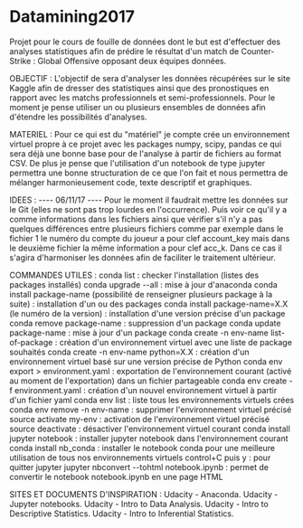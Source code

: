 # Datamining2017
Projet pour le cours de fouille de données dont le but est d'effectuer des analyses statistiques
afin de prédire le résultat d'un match de Counter-Strike : Global Offensive opposant deux équipes données.

OBJECTIF :
	L'objectif de sera d'analyser les données récupérées sur le site Kaggle afin de dresser des statistiques ainsi que des pronostiques
	en rapport avec les matchs professionnels et semi-professionnels.
	Pour le moment je pense utiliser un ou plusieurs ensembles de données afin d'étendre les possibilités d'analyses.


MATERIEL :
	Pour ce qui est du "matériel" je compte crée un environnement virtuel propre à ce projet avec les packages numpy, scipy, pandas ce
	qui sera déjà une bonne base pour de l'analyse à partir de fichiers au format CSV. De plus je pense que l'utilisation d'un notebook
	de type jupyter permettra une bonne structuration de ce que l'on fait et nous permettra de mélanger harmonieusement code, texte
	descriptif et graphiques.

IDEES :
	---- 06/11/17 ---- 
	Pour le moment il faudrait mettre les données sur le Git (elles ne sont pas trop lourdes en l'occurrence).
	Puis voir ce qu'il y a comme informations dans les fichiers ainsi que vérifier s'il n'y a pas quelques
	différences entre plusieurs fichiers comme par exemple dans le fichier 1 le numéro du compte du joueur
	a pour clef account_key mais dans le deuxième fichier la même information a pour clef acc_k. Dans ce cas 
	il s'agira d'harmoniser les données afin de faciliter le traitement ultérieur.

COMMANDES UTILES :
	conda list : checker l'installation (listes des packages installés)
	conda upgrade --all : mise à jour d'anaconda
	conda install package-name (possibilité de renseigner plusieurs package à la suite) : installation d'un ou des packages
	conda install package-name=X.X (le numéro de la version) : installation d'une version précise d'un package
	conda remove package-name : suppression d'un package
	conda update package-name : mise à jour d'un package
	conda create -n env-name list-of-package : création d'un environnement virtuel avec une liste de package souhaités
	conda create -n env-name python=X.X : création d'un environnement virtuel basé sur une version précise de Python
	conda env export > environment.yaml : exportation de l'environnement courant (activé au moment de l'exportation) dans un fichier partageable
	conda env create -f environment.yaml : création d'un nouvel environnement virtuel à partir d'un fichier yaml
	conda env list : liste tous les environnements virtuels crées
	conda env remove -n env-name : supprimer l'environnement virtuel précisé
	source activate my-env : activation de l'environnement virtuel précisé
	source deactivate : désactiver l'environnement virtuel courant
	conda install jupyter notebook : installer jupyter notebook dans l'environnement courant
	conda install nb_conda : installer le notebook conda pour une meilleure utilisation de tous nos environnements virtuels
	control+C puis y : pour quitter jupyter
	jupyter nbconvert --tohtml notebook.ipynb : permet de convertir le notebook notebook.ipynb en une page HTML

SITES ET DOCUMENTS D'INSPIRATION :
	Udacity - Anaconda.
	Udacity - Jupyter notebooks.
	Udacity - Intro to Data Analysis.
	Udacity - Intro to Descriptive Statistics.
	Udacity - Intro to Inferential Statistics.

